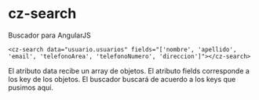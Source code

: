 # cz-search
Buscador para AngularJS

```<cz-search data="usuario.usuarios" fields="['nombre', 'apellido', 'email', 'telefonoArea', 'telefonoNumero', 'direccion']"></cz-search>```

El atributo data recibe un array de objetos.
El atributo fields corresponde a los key de los objetos. El buscador buscará de acuerdo a los keys que pusimos aquí.

